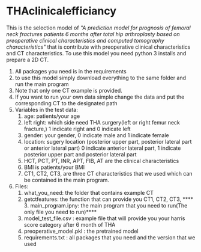 # THAclinicalefficiancy
This is the selection model of _"A prediction model for prognosis of femoral neck fractures patients 6 months after total hip arthroplasty based on preoperative clinical characteristics and computed tomography characteristics"_ that is contribute with preoperative clinical characteristics and CT characteristics.
To use this model you need python 3 installs and prepare a 2D CT.
1. All packages you need is in the requirements
2. to use this model simply download everything to the same folder and run the main program
3. Note that only one CT example is provided. 
4. If you want to run your own data simple change the data and put the corresponding CT to the designated path
5. Variables in the test data:
    1. age: patients/your age 
    2. left right: which side need THA surgery(left or right femur neck fracture,) 1 indicate right and 0 indicate left
    3. gender: your gender, 0 indicate male and 1 indicate female
    4. location: sugery location (posterior upper part, posterior lateral part or anterior lateral part) 0 indicate anterior lateral part, 1 indicate posterior upper part and posterior lateral part
    5. HCT, PCT, PT, INR, APT, FIB, AT are the clinical characteristics 
    6. BMI is patients/your BMI
    7. CT1, CT2, CT3, are three CT characteristics that we used which can be contained in the main program.
6. Files: 
    1. what_you_need: the folder that contains example CT
    2. getctfeatures: the function that can provide you CT1, CT2, CT3,
****    3. main_program.ipny: the main program that you need to run(The only file you need to run)****
    4. model_test_file.csv : example file that will provide you your harris score category after 6 month of THA
    5. preoperative_model.pkl : the pretrained model
    6. requirements.txt : all packages that you need and the version that we used
